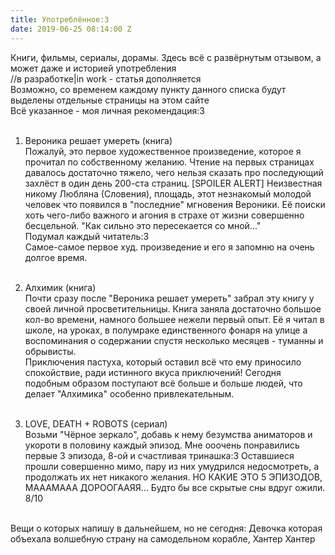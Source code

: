 ```yaml
---
title: Употреблённое:3
date: 2019-06-25 08:14:00 Z
---
```


Книги, фильмы, сериалы, дорамы. Здесь всё с развёрнутым отзывом, а может даже и историей употребления<br>
//в разработке|in work - статья дополняется<br>
Возможно, со временем каждому пункту данного списка будут выделены отдельные страницы на этом сайте<br>
Всё указанное - моя личная рекомендация:3<br><br>

1. Вероника решает умереть (книга)<br>
Пожалуй, это первое художественное произведение, которое я прочитал по собственному желанию. Чтение на первых страницах давалось достаточно тяжело, чего нельзя сказать про последующий захлёст в один день 200-ста страниц.
[SPOILER ALERT] 
Неизвестная никому Любляна (Словения), площадь, этот незнакомый молодой человек что появился в "последние" мгновения Вероники. Её поиски хоть чего-либо важного и агония в страхе от жизни совершенно бесцельной. "Как сильно это пересекается со мной..."<br>
Подумал каждый читатель:3<br>
Самое-самое первое худ. произведение и его я запомню на очень долгое время.
<br><br>

2. Алхимик (книга)<br>
Почти сразу после "Вероника решает умереть" забрал эту книгу у своей личной просветительницы. Книга заняла достаточно большое кол-во времени, намного большее нежели первый опыт. Её я читал в школе, на уроках, в полумраке единственного фонаря на улице а воспоминания о содержании спустя несколько месяцев - туманны и обрывисты.<br>
Приключения пастуха, который оставил всё что ему приносило спокойствие, ради истинного вкуса приключений! Сегодня подобным образом поступают всё больше и больше людей, что делает "Алхимика" особенно привлекательным.
<br><br>


3. LOVE, DEATH + ROBOTS (сериал)<br>
Возьми "Чёрное зеркало", добавь к нему безумства аниматоров и укороти в половину каждый эпизод. Мне ооочень понравились первые 3 эпизода, 8-ой и счастливая тринашка:3 Оставшиеся прошли совершенно мимо, пару из них умудрился недосмотреть, а продолжать их нет никакого желания.
НО КАКИЕ ЭТО 5 ЭПИЗОДОВ, МАААМААА ДОРООГААЯЯ...
Будто бы все скрытые сны вдруг ожили.<br>
8/10
<br><br>

Вещи о которых напишу в дальнейшем, но не сегодня: Девочка которая объехала волшебную страну на самодельном корабле, Хантер Хантер